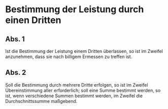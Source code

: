 # Bestimmung der Leistung durch einen Dritten



## Abs. 1

 Ist die Bestimmung der Leistung einem Dritten überlassen, so ist im Zweifel anzunehmen, dass sie nach billigem Ermessen zu treffen ist.

## Abs. 2

 Soll die Bestimmung durch mehrere Dritte erfolgen, so ist im Zweifel Übereinstimmung aller erforderlich; soll eine Summe bestimmt werden, so ist, wenn verschiedene Summen bestimmt werden, im Zweifel die Durchschnittssumme maßgebend. 

